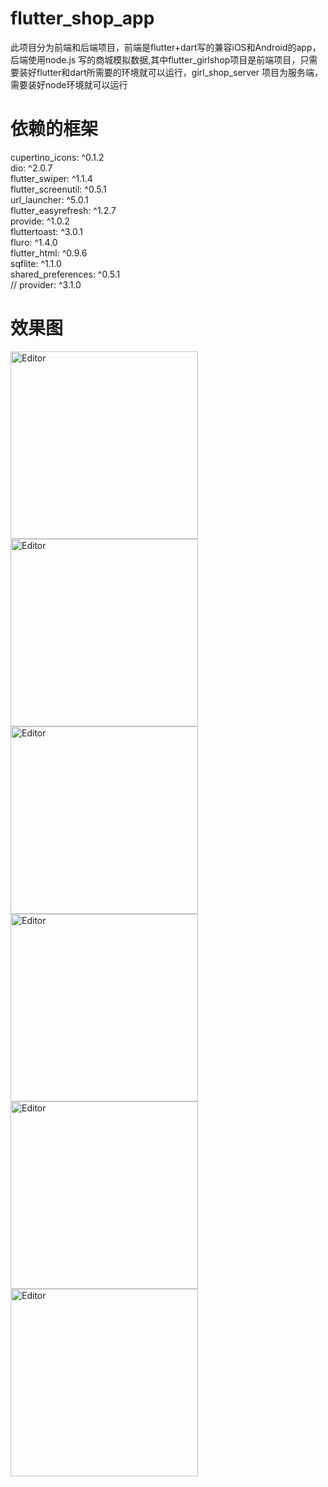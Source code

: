 # flutter_shop_app
此项目分为前端和后端项目，前端是flutter+dart写的兼容iOS和Android的app，后端使用node.js 写的商城模拟数据,其中flutter_girlshop项目是前端项目，只需要装好flutter和dart所需要的环境就可以运行，girl_shop_server 项目为服务端，需要装好node环境就可以运行 


# 依赖的框架
  cupertino_icons: ^0.1.2<br>
  dio: ^2.0.7<br>
  flutter_swiper: ^1.1.4<br>
  flutter_screenutil: ^0.5.1<br>
  url_launcher: ^5.0.1<br>
  flutter_easyrefresh: ^1.2.7<br>
  provide: ^1.0.2<br>
  fluttertoast: ^3.0.1<br>
  fluro: ^1.4.0<br>
  flutter_html: ^0.9.6<br>
  sqflite: ^1.1.0<br>
  shared_preferences: ^0.5.1<br>
  //  provider: ^3.1.0

# 效果图

<div align="left">
	<img src="shop_image/home2%402x.png" alt="Editor" width="300">
	<img src="shop_image/home3@2x.png" alt="Editor" width="300">
	<img src="shop_image/home4@2x.png" alt="Editor" width="300">
	<img src="shop_image/categroy1@2x.png" alt="Editor" width="300">
	<img src="shop_image/cart1@2x.png" alt="Editor" width="300">
	<img src="shop_image/person1@2x.png" alt="Editor" width="300">
</div>
